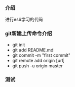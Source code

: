 ### 介绍
进行es6学习的代码



### git新建上传命令介绍
* git init
* git add README.md
* git commit -m "first commit"
* git remote add origin [url]
* git push -u origin master



### 测试